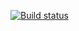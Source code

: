 [![Build status](https://ci.appveyor.com/api/projects/status/gl00ahvtbiabmuk1?svg=true)](https://ci.appveyor.com/project/CatKrause/hw-automattest2)

